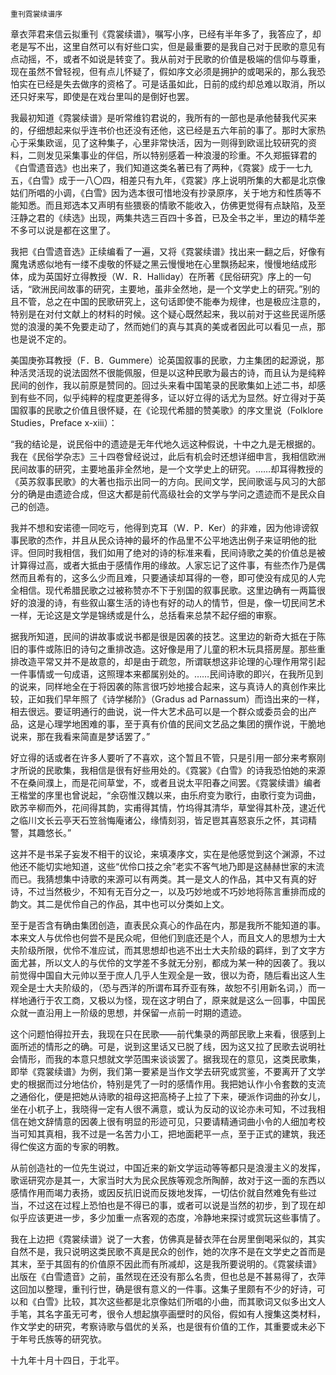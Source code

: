     重刊霓裳续谱序 

   章衣萍君来信云拟重刊《霓裳续谱》，嘱写小序，已经有半年多了，我答应了，却老是写不出，这里自然可以有好些口实，但是最重要的是我自己对于民歌的意见有点动摇，不，或者不如说是转变了。我从前对于民歌的价值是极端的信仰与尊重，现在虽然不曾轻视，但有点儿怀疑了，假如序文必须是拥护的或喝采的，那么我恐怕实在已经是失去做序的资格了。可是话虽如此，日前的成约却总难以取消，所以还只好来写，即使是在戏台里叫的是倒好也罢。

   我最初知道《霓裳续谱》是听常维钧君说的，我所有的一部也是承他替我代买来的，仔细想起来似乎连书价也还没有还他，这已经是五六年前的事了。那时大家热心于采集欧谣，见了这种集子，心里非常快活，因为一则得到欧谣比较研究的资料，二则发见采集事业的伴侣，所以特别感着一种浪漫的珍重。不久郑振铎君的《白雪遗音选》也出来了，我们知道这类名著已有了两种，《霓裳》成于一七九五，《白雪》成于一八〇四，相差只有九年，《霓裳》序上说明所集的大都是北京像姑们所唱的小调，《白雪》因为选本很可惜地没有抄录原序，关于地方和性质等不能知悉。而且郑选本又声明有些猥亵的情歌不能收入，仿佛更觉得有点缺陷，及至汪静之君的《续选》出现，两集共选三百四十多首，已及全书之半，里边的精华差不多可以说是都在这里了。

   我把《白雪遗音选》正续编看了一遍，又将《霓裳续谱》找出来一翻之后，好像有魔鬼诱惑似地有一缕不虔敬的怀疑之黑云慢慢地在心里飘扬起来，慢慢地结成形体，成为英国好立得教授（W．R．Halliday）在所著《民俗研究》序上的一句话，“欧洲民间故事的研究，主要地，虽非全然地，是一个文学史上的研究。”别的且不管，总之在中国的民歌研究上，这句话即使不能奉为规律，也是极应注意的，特别是在对付文献上的材料的时候。这个疑心既然起来，我以前对于这些民谣所感觉的浪漫的美不免要走动了，然而她们的真与其真的美或者因此可以看见一点，那也是说不定的。

   美国庚弥耳教授（F．B．Gummere）论英国叙事的民歌，力主集团的起源说，那种活灵活现的说法固然不很能佩服，但是以这种民歌为最古的诗，而且认为是纯粹民间的创作，我以前原是赞同的。回过头来看中国笔录的民歌集如上述二书，却感到有些不同，似乎纯粹的程度更差得多，证以好立得的话尤为显然。好立得对于英国叙事的民歌之价值且很怀疑，在《论现代希腊的赞美歌》的序文里说（Folklore Studies，Preface x-xiii）：

   “我的结论是，说民俗中的遗迹是无年代地久远这种假说，十中之九是无根据的。我在《民俗学杂志》三十四卷曾经说过，此后有机会时还想详细申言，我相信欧洲民间故事的研究，主要地虽非全然地，是一个文学史上的研究。……却耳得教授的《英苏叙事民歌》的大著也指示出同一的方向。民间文学，民间歌谣与风习的大部分的确是由遗迹合成，但这大都是前代高级社会的文学与学问之遗迹而不是民众自己的创造。

   我并不想和安诺德一同吃亏，他得到克耳（W．P．Ker）的非难，因为他诽谤叙事民歌的杰作，并且从民众诗神的最坏的作品里不公平地选出例子来证明他的批评。但同时我相信，我们如用了绝对的诗的标准来看，民间诗歌之美的价值总是被计算得过高，或者大抵由于感情作用的缘故。人家忘记了这件事，有些杰作乃是偶然而且希有的，这多么少而且难，只要通读却耳得的一卷，即可使没有成见的人完全相信。现代希腊民歌之过被称赞亦不下于别国的叙事民歌。这里边确有一两篇很好的浪漫的诗，有些叙山寨生活的诗也有好的动人的情节，但是，像一切民间艺术一样，无论这是文学是锦绣或是什么，总括看来总禁不起仔细的审察。

   据我所知道，民间的讲故事或说书都是很是因袭的技艺。这里边的新奇大抵在于陈旧的事件或陈旧的诗句之重排改造。这好像是用了儿童的积木玩具搭房屋。那些重排改造平常又并不是故意的，却是由于疏忽，所谓联想这非论理的心理作用常引起一件事情或一句成语，这照理本来都属别处的。……民间诗歌的即兴，在我所见到的说来，同样地全在于将因袭的陈言很巧妙地接合起来，这与真诗人的真创作来比较，正如我们早年照了《诗学梯阶》（Gradus ad Parnassum）而诌出来的一样，相去很远。要证明通行的曲说，说一件大艺术品可以是一个群众或委员会的出产品，这是心理学地困难的事，至于真有价值的民间文艺品之集团的撰作说，干脆地说来，那在我看来简直是梦话罢了。”

   好立得的话或者在许多人要听了不喜欢，这个暂且不管，只是引用一部分来考察刚才所说的民歌集，我相信是很有好些用处的。《霓裳》《白雪》的诗我恐怕她的来源不在桑间濮上，而是花间草堂，不，或者且说太平阳春之间罢。《霓裳续谱》编者王楷堂的序里也曾说起，“余窃惟汉魏以来，由乐府变为歌行，由歌行变为词曲，欧苏辛柳而外，花间得其韵，实甫得其情，竹坞得其清华，草堂得其朴茂，逮近代之临川文长云亭天石笠翁悔庵诸公，缘情刻羽，皆足鬯其喜怒哀乐之怀，其词精警，其趣悠长。”

   这并不是书呆子妄发不相干的议论，来填凑序文，实在是他感觉到这个渊源，不过他还不能切实地知道，这些“优伶口技之余”老实不客气地乃即是这赫赫世家的末流而已。我猜想集中诗歌的来源可以有两类。其一是文人的作品，其中又有真的好诗，不过当然极少，不知有无百分之一，以及巧妙地或不巧妙地将陈言重排而成的韵文。其二是优伶自己的作品，其中也可以分类如上文。

   至于是否含有确由集团创造，直表民众真心的作品在内，那是我所不能知道的事。本来文人与优伶也何尝不是民众呢，但他们到底还是个人，而且文人的思想为士大夫阶级所限，优伶不准应试，而其思想却也逃不出士大夫阶级的羁绊，到了文字方面尤甚，所以文人的与优伶的文学差不多就无分别，都成为某一种的因袭了。我以前觉得中国自大元帅以至于庶人几乎人生观全是一致，很以为奇，随后看出这人生观全是士大夫阶级的，（恐与西洋的所谓布耳乔亚有殊，故恕不引用新名词，）而一样地通行于农工商，又极以为怪，现在这才明白了，原来就是这么一回事，中国民众就一直沿用上一阶级的思想，并保留一点前一时期的遗迹。

   这个问题怕得拉开去，我现在只在民歌——前代集录的两部民歌上来看，很感到上面所述的情形之的确。可是，说到这里话又已脱了线，因为这又拉了民歌去说明社会情形，而我的本意只想就文学范围来谈谈罢了。据我现在的意见，这类民歌集，即举《霓裳续谱》为例，我们第一要紧是当作文学去研究或赏鉴，不要离开了文学史的根据而过分地估价，特别是凭了一时的感情作用。我把她认作小令套数的支流之通俗化，便是把她从诗歌的祖母这把高椅子上拉了下来，硬派作词曲的孙女儿，坐在小杌子上，我晓得一定有人很不满意，或认为反动的议论亦未可知，不过我相信在她文辞情意的因袭上很有明显的形迹可见，只要请精通词曲小令的人细加考校当可知其真相，我不过是一名苦力小工，把地面耙平一点，至于正式的建筑，我还得伫俟这方面的专家的明教。

   从前创造社的一位先生说过，中国近来的新文学运动等等都只是浪漫主义的发挥，歌谣研究亦是其一，大家当时大为民众民族等观念所陶醉，故对于这一面的东西以感情作用而竭力表扬，或因反抗旧说而反拨地发挥，一切估价就自然难免有些过当，不过这在过程上恐怕也是不得已的事，或者可以说是当然的初步，到了现在却似乎应该更进一步，多少加重一点客观的态度，冷静地来探讨或赏玩这些事情了。

   我在上边把《霓裳续谱》说了一大套，仿佛真是替衣萍在台房里倒喝采似的，其实自然不是，我只说明这类民歌不真是民众的创作，她的次序不是在文学史之首而是其末，至于其固有的价值原不因此而有所减却，这是我所要说明的。《霓裳续谱》出版在《白雪遗音》之前，虽然现在还没有那么名贵，但也总是不甚易得了，衣萍这回加以整理，重刊行世，确是很有意义的一件事。这集子里颇有不少的好诗，可以和《白雪》比较，其次这些都是北京像姑们所唱的小曲，而其歌词又似多出文人手笔，其名字虽无可考，很令人想起旗亭画壁时的风俗，假如有人搜集这类材料，作文学史的研究，考察诗歌与倡优的关系，也是很有价值的工作，其重要或未必下于年号氏族等的研究欤。

   十九年十月十四日，于北平。

